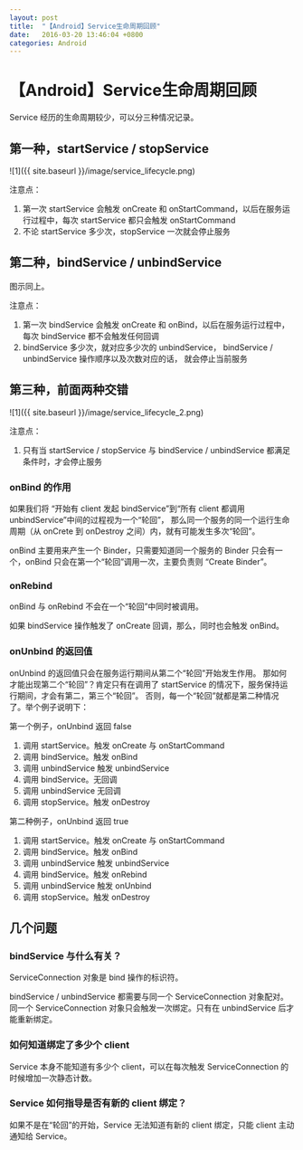 ```yaml
---
layout: post
title:  "【Android】Service生命周期回顾"
date:   2016-03-20 13:46:04 +0800
categories: Android
---
```


# 【Android】Service生命周期回顾

Service 经历的生命周期较少，可以分三种情况记录。

## 第一种，startService / stopService

![1]({{ site.baseurl }}/image/service_lifecycle.png)

注意点：

1. 第一次 startService 会触发 onCreate 和 onStartCommand，以后在服务运行过程中，每次 startService 都只会触发 onStartCommand
2. 不论 startService 多少次，stopService 一次就会停止服务

## 第二种，bindService / unbindService

图示同上。

注意点：

1. 第一次 bindService 会触发 onCreate 和 onBind，以后在服务运行过程中，每次 bindService 都不会触发任何回调
2. bindService 多少次，就对应多少次的 unbindService， bindService / unbindService 操作顺序以及次数对应的话， 就会停止当前服务

## 第三种，前面两种交错

![1]({{ site.baseurl }}/image/service_lifecycle_2.png)

注意点：

1. 只有当 startService / stopService 与 bindService / unbindService 都满足条件时，才会停止服务

### onBind 的作用

如果我们将 “开始有 client 发起 bindService”到“所有 client 都调用 unbindService”中间的过程视为一个“轮回”，
那么同一个服务的同一个运行生命周期（从 onCrete 到 onDestroy 之间）内，就有可能发生多次“轮回”。

onBind 主要用来产生一个 Binder，只需要知道同一个服务的 Binder 只会有一个，onBind 只会在第一个“轮回”调用一次，主要负责则 “Create Binder”。

### onRebind

onBind 与 onRebind 不会在一个“轮回”中同时被调用。

如果 bindService 操作触发了 onCreate 回调，那么，同时也会触发 onBind。

### onUnbind 的返回值

onUnbind 的返回值只会在服务运行期间从第二个“轮回”开始发生作用。
那如何才能出现第二个“轮回”？肯定只有在调用了 startService 的情况下，服务保持运行期间，才会有第二，第三个“轮回”。
否则，每一个“轮回”就都是第二种情况了。举个例子说明下：

第一个例子，onUnbind 返回 false

1. 调用 startService。触发 onCreate 与 onStartCommand
2. 调用 bindService。触发 onBind
3. 调用 unbindService 触发 unbindService
4. 调用 bindService。无回调
5. 调用 unbindService 无回调
6. 调用 stopService。触发 onDestroy 

第二种例子，onUnbind 返回 true

1. 调用 startService。触发 onCreate 与 onStartCommand
2. 调用 bindService。触发 onBind
3. 调用 unbindService 触发 unbindService
4. 调用 bindService。触发 onRebind
5. 调用 unbindService 触发 onUnbind
6. 调用 stopService。触发 onDestroy 


## 几个问题

### bindService 与什么有关？
ServiceConnection 对象是 bind 操作的标识符。

bindService / unbindService 都需要与同一个 ServiceConnection 对象配对。
同一个 ServiceConnection 对象只会触发一次绑定。只有在 unbindService 后才能重新绑定。

### 如何知道绑定了多少个 client

Service 本身不能知道有多少个 client，可以在每次触发 ServiceConnection 的时候增加一次静态计数。

### Service 如何指导是否有新的 client 绑定？

如果不是在“轮回”的开始，Service 无法知道有新的 client 绑定，只能 client 主动通知给 Service。


